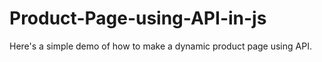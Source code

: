 # Product-Page-using-API-in-js
Here's a simple demo of how to make a dynamic product page using API.
